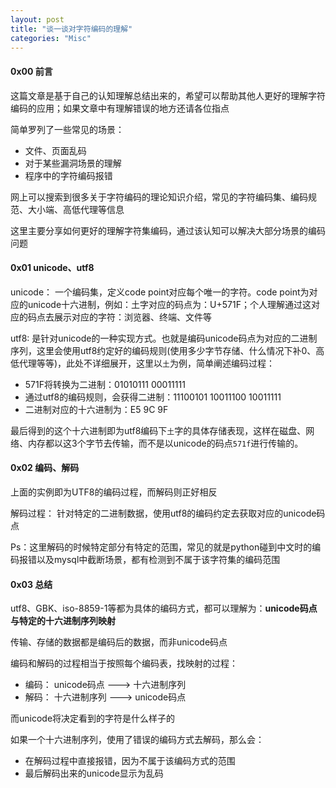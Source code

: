 ```yaml
---
layout: post
title: "谈一谈对字符编码的理解"
categories: "Misc"
---
```


#### 0x00 前言

这篇文章是基于自己的认知理解总结出来的，希望可以帮助其他人更好的理解字符编码的应用；如果文章中有理解错误的地方还请各位指点

简单罗列了一些常见的场景：

* 文件、页面乱码
* 对于某些漏洞场景的理解
* 程序中的字符编码报错

网上可以搜索到很多关于字符编码的理论知识介绍，常见的字符编码集、编码规范、大小端、高低代理等信息

这里主要分享如何更好的理解字符集编码，通过该认知可以解决大部分场景的编码问题

#### 0x01 unicode、utf8

unicode： 一个编码集，定义code point对应每个唯一的字符。code point为对应的unicode十六进制，例如：土字对应的码点为：U+571F；个人理解通过这对应的码点去展示对应的字符：浏览器、终端、文件等

utf8: 是针对unicode的一种实现方式。也就是编码unicode码点为对应的二进制序列，这里会使用utf8约定好的编码规则(使用多少字节存储、什么情况下补0、高低代理等等)，此处不详细展开，这里以`土`为例，简单阐述编码过程：

* 571F将转换为二进制：01010111 00011111
* 通过utf8的编码规则，会获得二进制：11100101 10011100 10011111
* 二进制对应的十六进制为：E5 9C 9F

最后得到的这个十六进制即为utf8编码下`土`字的具体存储表现，这样在磁盘、网络、内存都以这3个字节去传输，而不是以unicode的码点`571f`进行传输的。

#### 0x02 编码、解码

上面的实例即为UTF8的编码过程，而解码则正好相反

解码过程： 针对特定的二进制数据，使用utf8的编码约定去获取对应的unicode码点

Ps：这里解码的时候特定部分有特定的范围，常见的就是python碰到中文时的编码报错以及mysql中截断场景，都有检测到不属于该字符集的编码范围

#### 0x03 总结

utf8、GBK、iso-8859-1等都为具体的编码方式，都可以理解为：<strong>unicode码点与特定的十六进制序列映射</strong>

传输、存储的数据都是编码后的数据，而非unicode码点

编码和解码的过程相当于按照每个编码表，找映射的过程：

* 编码： unicode码点  --->  十六进制序列
* 解码： 十六进制序列  --->  unicode码点

而unicode将决定看到的字符是什么样子的

如果一个十六进制序列，使用了错误的编码方式去解码，那么会：

* 在解码过程中直接报错，因为不属于该编码方式的范围
* 最后解码出来的unicode显示为乱码



